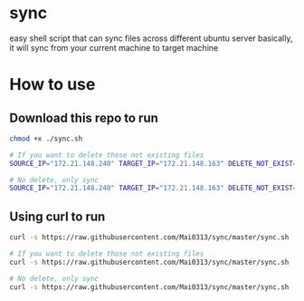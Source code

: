 # sync
easy shell script that can sync files across different ubuntu server
basically, it will sync from your current machine to target machine


# How to use

## Download this repo to run

```bash
chmod +x ./sync.sh

# If you want to delete those not existing files
SOURCE_IP="172.21.148.240" TARGET_IP="172.21.148.163" DELETE_NOT_EXIST="true" ./sync.sh

# No delete, only sync
SOURCE_IP="172.21.148.240" TARGET_IP="172.21.148.163" DELETE_NOT_EXIST="false" bash ./sync.sh
```

## Using curl to run

```bash
curl -s https://raw.githubusercontent.com/Mai0313/sync/master/sync.sh | bash

# If you want to delete those not existing files
curl -s https://raw.githubusercontent.com/Mai0313/sync/master/sync.sh | SOURCE_IP="172.21.148.240" TARGET_IP="172.21.148.163" DELETE_NOT_EXIST="true" bash

# No delete, only sync
curl -s https://raw.githubusercontent.com/Mai0313/sync/master/sync.sh | SOURCE_IP="172.21.148.240" TARGET_IP="172.21.148.163" DELETE_NOT_EXIST="false" bash
```
